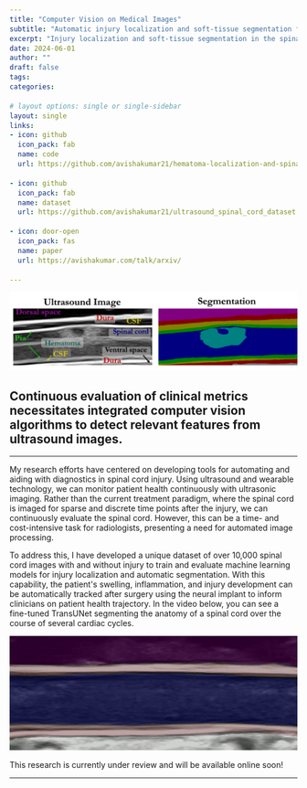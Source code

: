 ```yaml
---
title: "Computer Vision on Medical Images"
subtitle: "Automatic injury localization and soft-tissue segmentation for spinal cord injury management"
excerpt: "Injury localization and soft-tissue segmentation in the spinal cord for continuous and automatic diagnosis"
date: 2024-06-01
author: ""
draft: false
tags:
categories:

# layout options: single or single-sidebar
layout: single
links:
- icon: github
  icon_pack: fab
  name: code
  url: https://github.com/avishakumar21/hematoma-localization-and-spinal-cord-segmentation
  
- icon: github
  icon_pack: fab
  name: dataset
  url: https://github.com/avishakumar21/ultrasound_spinal_cord_dataset

- icon: door-open
  icon_pack: fas
  name: paper
  url: https://avishakumar.com/talk/arxiv/

---
```


![Segmentation](segmentation.png)

## Continuous evaluation of clinical metrics necessitates integrated computer vision algorithms to detect relevant features from ultrasound images. 

---

My research efforts have centered on developing tools for automating and aiding with diagnostics in spinal cord injury. Using ultrasound and wearable technology, we can monitor patient health continuously with ultrasonic imaging. Rather than the current treatment paradigm, where the spinal cord is imaged for sparse and discrete time points after the injury, we can continuously evaluate the spinal cord. However, this can be a time- and cost-intensive task for radiologists, presenting a need for automated image processing. 

To address this, I have developed a unique dataset of over 10,000 spinal cord images with and without injury to train and evaluate machine learning models for injury localization and automatic segmentation. With this capability, the patient's swelling, inflammation, and injury development can be automatically tracked after surgery using the neural implant to inform clinicians on patient health trajectory. In the video below, you can see a fine-tuned TransUNet segmenting the anatomy of a spinal cord over the course of several cardiac cycles.  

<div align="center">
  <img src="transunet_segmentation.gif" alt="Segmentation" style="max-width: 100%; height: auto;" loop>
</div>

This research is currently under review and will be available online soon! 

---

